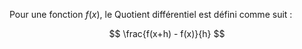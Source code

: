 Pour une fonction $f(x)$, le Quotient différentiel est défini comme suit :

$$
\frac{f(x+h) - f(x)}{h}
$$
